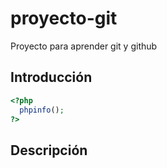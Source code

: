 # proyecto-git
Proyecto para aprender git y github

## Introducción

```php
<?php 
  phpinfo(); 
?>
```

## Descripción
